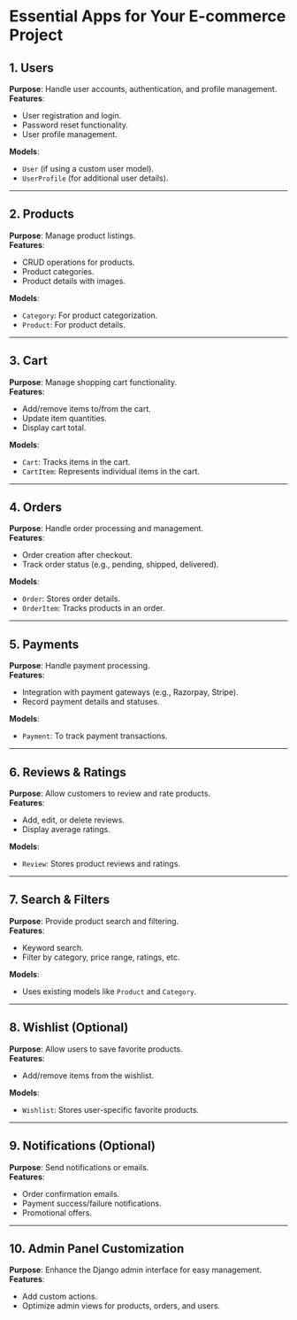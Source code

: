 # Essential Apps for Your E-commerce Project

## 1. Users
**Purpose**: Handle user accounts, authentication, and profile management.  
**Features**:
- User registration and login.
- Password reset functionality.
- User profile management.  

**Models**:
- `User` (if using a custom user model).
- `UserProfile` (for additional user details).

---

## 2. Products
**Purpose**: Manage product listings.  
**Features**:
- CRUD operations for products.
- Product categories.
- Product details with images.  

**Models**:
- `Category`: For product categorization.
- `Product`: For product details.

---

## 3. Cart
**Purpose**: Manage shopping cart functionality.  
**Features**:
- Add/remove items to/from the cart.
- Update item quantities.
- Display cart total.  

**Models**:
- `Cart`: Tracks items in the cart.
- `CartItem`: Represents individual items in the cart.

---

## 4. Orders
**Purpose**: Handle order processing and management.  
**Features**:
- Order creation after checkout.
- Track order status (e.g., pending, shipped, delivered).  

**Models**:
- `Order`: Stores order details.
- `OrderItem`: Tracks products in an order.

---

## 5. Payments
**Purpose**: Handle payment processing.  
**Features**:
- Integration with payment gateways (e.g., Razorpay, Stripe).
- Record payment details and statuses.  

**Models**:
- `Payment`: To track payment transactions.

---

## 6. Reviews & Ratings
**Purpose**: Allow customers to review and rate products.  
**Features**:
- Add, edit, or delete reviews.
- Display average ratings.  

**Models**:
- `Review`: Stores product reviews and ratings.

---

## 7. Search & Filters
**Purpose**: Provide product search and filtering.  
**Features**:
- Keyword search.
- Filter by category, price range, ratings, etc.  

**Models**:
- Uses existing models like `Product` and `Category`.

---

## 8. Wishlist (Optional)
**Purpose**: Allow users to save favorite products.  
**Features**:
- Add/remove items from the wishlist.  

**Models**:
- `Wishlist`: Stores user-specific favorite products.

---

## 9. Notifications (Optional)
**Purpose**: Send notifications or emails.  
**Features**:
- Order confirmation emails.
- Payment success/failure notifications.
- Promotional offers.

---

## 10. Admin Panel Customization
**Purpose**: Enhance the Django admin interface for easy management.  
**Features**:
- Add custom actions.
- Optimize admin views for products, orders, and users.


